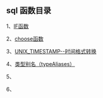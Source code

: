 ## sql 函数目录

1、[IF函数](https://github.com/smwcomeon/JavaNotes/blob/master/sql/sql%E5%87%BD%E6%95%B0.md#if%E5%87%BD%E6%95%B0)

2、[choose函数](https://github.com/smwcomeon/JavaNotes/blob/master/sql/sql%E5%87%BD%E6%95%B0.md#choose)

3、[UNIX_TIMESTAMP--时间格式转换](https://github.com/smwcomeon/JavaNotes/blob/master/sql/sql%E5%87%BD%E6%95%B0.md#unix_timestamp--%E6%97%B6%E9%97%B4%E6%A0%BC%E5%BC%8F%E8%BD%AC%E6%8D%A2)

4、[类型别名（typeAliases）](https://github.com/smwcomeon/JavaNotes/blob/master/sql/Mybatis.md#%E7%B1%BB%E5%9E%8B%E5%88%AB%E5%90%8Dtypealiases)

5、[]()

6、[]()
